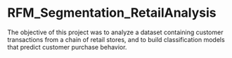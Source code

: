 # RFM_Segmentation_RetailAnalysis
The objective of this project was to analyze a dataset containing customer transactions from a chain of retail stores, and to build classification models that predict customer purchase behavior.
